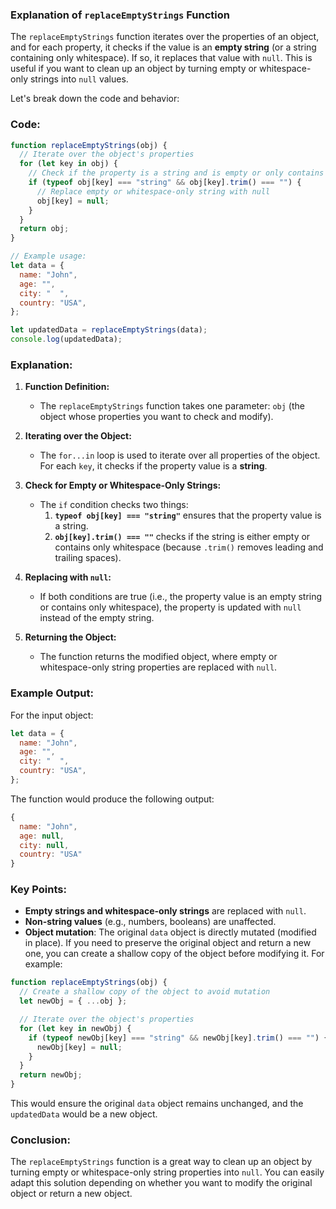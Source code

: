 ### Explanation of `replaceEmptyStrings` Function

The `replaceEmptyStrings` function iterates over the properties of an object, and for each property, it checks if the value is an **empty string** (or a string containing only whitespace). If so, it replaces that value with `null`. This is useful if you want to clean up an object by turning empty or whitespace-only strings into `null` values.

Let's break down the code and behavior:

### Code:

```javascript
function replaceEmptyStrings(obj) {
  // Iterate over the object's properties
  for (let key in obj) {
    // Check if the property is a string and is empty or only contains whitespaces
    if (typeof obj[key] === "string" && obj[key].trim() === "") {
      // Replace empty or whitespace-only string with null
      obj[key] = null;
    }
  }
  return obj;
}

// Example usage:
let data = {
  name: "John",
  age: "",
  city: "  ",
  country: "USA",
};

let updatedData = replaceEmptyStrings(data);
console.log(updatedData);
```

### Explanation:

1. **Function Definition:**
   - The `replaceEmptyStrings` function takes one parameter: `obj` (the object whose properties you want to check and modify).
   
2. **Iterating over the Object:**
   - The `for...in` loop is used to iterate over all properties of the object. For each `key`, it checks if the property value is a **string**.
   
3. **Check for Empty or Whitespace-Only Strings:**
   - The `if` condition checks two things:
     1. **`typeof obj[key] === "string"`** ensures that the property value is a string.
     2. **`obj[key].trim() === ""`** checks if the string is either empty or contains only whitespace (because `.trim()` removes leading and trailing spaces).
   
4. **Replacing with `null`:**
   - If both conditions are true (i.e., the property value is an empty string or contains only whitespace), the property is updated with `null` instead of the empty string.

5. **Returning the Object:**
   - The function returns the modified object, where empty or whitespace-only string properties are replaced with `null`.

### Example Output:

For the input object:

```javascript
let data = {
  name: "John",
  age: "",
  city: "  ",
  country: "USA",
};
```

The function would produce the following output:

```javascript
{
  name: "John",
  age: null,
  city: null,
  country: "USA"
}
```

### Key Points:
- **Empty strings and whitespace-only strings** are replaced with `null`.
- **Non-string values** (e.g., numbers, booleans) are unaffected.
- **Object mutation**: The original `data` object is directly mutated (modified in place). If you need to preserve the original object and return a new one, you can create a shallow copy of the object before modifying it. For example:

```javascript
function replaceEmptyStrings(obj) {
  // Create a shallow copy of the object to avoid mutation
  let newObj = { ...obj };

  // Iterate over the object's properties
  for (let key in newObj) {
    if (typeof newObj[key] === "string" && newObj[key].trim() === "") {
      newObj[key] = null;
    }
  }
  return newObj;
}
```

This would ensure the original `data` object remains unchanged, and the `updatedData` would be a new object.

### Conclusion:
The `replaceEmptyStrings` function is a great way to clean up an object by turning empty or whitespace-only string properties into `null`. You can easily adapt this solution depending on whether you want to modify the original object or return a new object.